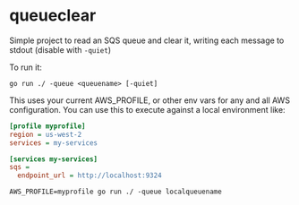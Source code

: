 # queueclear

Simple project to read an SQS queue and clear it, writing each message to stdout (disable with `-quiet`)

To run it:

```shell
go run ./ -queue <queuename> [-quiet]
```

This uses your current AWS_PROFILE, or other env vars for any and all AWS configuration. You can use this to execute against a local environment like:

```ini
[profile myprofile]
region = us-west-2
services = my-services

[services my-services]
sqs =
  endpoint_url = http://localhost:9324
```

```shell
AWS_PROFILE=myprofile go run ./ -queue localqueuename
```
